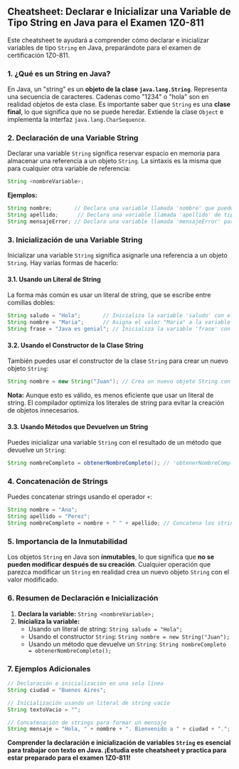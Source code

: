 ## Cheatsheet: Declarar e Inicializar una Variable de Tipo String en Java para el Examen 1Z0-811

Este cheatsheet te ayudará a comprender cómo declarar e inicializar variables de tipo `String` en Java, preparándote para el examen de certificación 1Z0-811.

### 1. ¿Qué es un String en Java?

En Java, un "string" es un **objeto de la clase `java.lang.String`**. Representa una secuencia de caracteres. Cadenas como "1234" o "hola" son en realidad objetos de esta clase. Es importante saber que `String` es una **clase final**, lo que significa que no se puede heredar. Extiende la clase `Object` e implementa la interfaz `java.lang.CharSequence`.

### 2. Declaración de una Variable String

Declarar una variable `String` significa reservar espacio en memoria para almacenar una referencia a un objeto `String`. La sintaxis es la misma que para cualquier otra variable de referencia:

```java
String <nombreVariable>;
```

**Ejemplos:**

```java
String nombre;       // Declara una variable llamada 'nombre' que puede almacenar una referencia a un objeto String.
String apellido;      // Declara una variable llamada 'apellido' de tipo String.
String mensajeError; // Declara una variable llamada 'mensajeError' para almacenar mensajes de error.
```

### 3. Inicialización de una Variable String

Inicializar una variable `String` significa asignarle una referencia a un objeto `String`. Hay varias formas de hacerlo:

#### 3.1. Usando un Literal de String

La forma más común es usar un literal de string, que se escribe entre comillas dobles:

```java
String saludo = "Hola";       // Inicializa la variable 'saludo' con el valor "Hola".
String nombre = "Maria";      // Asigna el valor "Maria" a la variable 'nombre'.
String frase = "Java es genial"; // Inicializa la variable 'frase' con la cadena "Java es genial".
```

#### 3.2. Usando el Constructor de la Clase String

También puedes usar el constructor de la clase `String` para crear un nuevo objeto `String`:

```java
String nombre = new String("Juan"); // Crea un nuevo objeto String con el valor "Juan" y lo asigna a 'nombre'.
```

**Nota:** Aunque esto es válido, es menos eficiente que usar un literal de string. El compilador optimiza los literales de string para evitar la creación de objetos innecesarios.

#### 3.3. Usando Métodos que Devuelven un String

Puedes inicializar una variable `String` con el resultado de un método que devuelve un `String`:

```java
String nombreCompleto = obtenerNombreCompleto(); // 'obtenerNombreCompleto()' es un método que devuelve un String.
```

### 4. Concatenación de Strings

Puedes concatenar strings usando el operador `+`:

```java
String nombre = "Ana";
String apellido = "Perez";
String nombreCompleto = nombre + " " + apellido; // Concatena los strings con un espacio en el medio.
```

### 5. Importancia de la Inmutabilidad

Los objetos `String` en Java son **inmutables**, lo que significa que **no se pueden modificar después de su creación**. Cualquier operación que parezca modificar un `String` en realidad crea un nuevo objeto `String` con el valor modificado.

### 6. Resumen de Declaración e Inicialización

1. **Declara la variable:** `String <nombreVariable>;`
2. **Inicializa la variable:**
   - Usando un literal de string: `String saludo = "Hola";`
   - Usando el constructor `String`: `String nombre = new String("Juan");`
   - Usando un método que devuelve un `String`: `String nombreCompleto = obtenerNombreCompleto();`

### 7. Ejemplos Adicionales

```java
// Declaración e inicialización en una sola línea
String ciudad = "Buenos Aires";

// Inicialización usando un literal de string vacío
String textoVacio = "";

// Concatenación de strings para formar un mensaje
String mensaje = "Hola, " + nombre + ". Bienvenido a " + ciudad + ".";
```

**Comprender la declaración e inicialización de variables `String` es esencial para trabajar con texto en Java. ¡Estudia este cheatsheet y practica para estar preparado para el examen 1Z0-811!**
